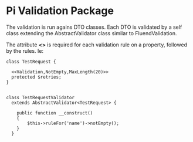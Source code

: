 # Pi Validation Package

The validation is run agains DTO classes. Each DTO is validated by a self class extending the AbstractValidator class similar to FluendValidation.

The attribute **<<Validation>>** is required for each validation rule on a property, followed by the rules. Ie:

````
class TestRequest {

  <<Validation,NotEmpty,MaxLength(20)>>
  protected $retries;
}


class TestRequestValidator
  extends AbstractValidator<TestRequest> {

    public function __construct()
    {
    	$this->ruleFor('name')->notEmpty();
    }
  }
````
